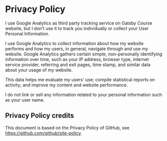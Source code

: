 # Privacy Policy

I use Google Analytics as third party tracking service on Gatsby Course website, but I don’t use it to track you individually or collect your User Personal Information.

I use Google Analytics to collect information about how my website performs and how my users, in general, navigate through and use my website. Google Analytics gathers certain simple, non-personally identifying information over time, such as your IP address, browser type, internet service provider, referring and exit pages, time stamp, and similar data about your usage of my website.

This data helps me evaluate my users' use; compile statistical reports on activity; and improve my content and website performance.

I do not link or sell any information related to your personal information such as your user name.

## Privacy Policy credits

This document is based on the Privacy Policy of GitHub, see https://github.com/github/site-policy.
